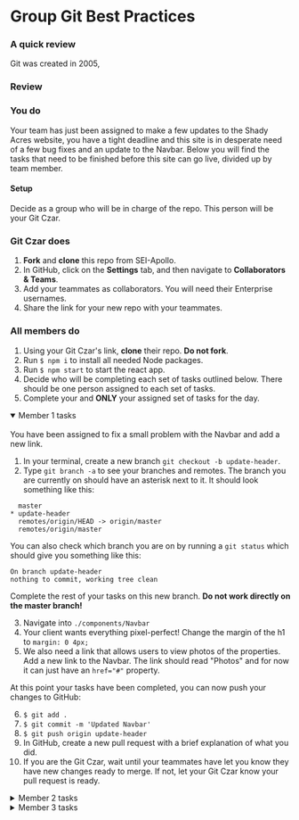 # Group Git Best Practices

### A quick review

Git was created in 2005,

### Review

### You do

Your team has just been assigned to make a few updates to the Shady Acres website, you have a tight deadline and this site is in desperate need of a few bug fixes and an update to the Navbar. Below you will find the tasks that need to be finished before this site can go live, divided up by team member.

#### Setup

Decide as a group who will be in charge of the repo. This person will be your Git Czar.

### Git Czar does

1. **Fork** and **clone** this repo from SEI-Apollo.
1. In GitHub, click on the **Settings** tab, and then navigate to **Collaborators & Teams**.
1. Add your teammates as collaborators. You will need their Enterprise usernames.
1. Share the link for your new repo with your teammates.

### All members do

1. Using your Git Czar's link, **clone** their repo. **Do not fork**.
1. Run `$ npm i` to install all needed Node packages.
1. Run `$ npm start` to start the react app.
1. Decide who will be completing each set of tasks outlined below. There should be one person assigned to each set of tasks.
1. Complete your and **ONLY** your assigned set of tasks for the day.

<details open>
<summary> Member 1 tasks</summary>
<br>
You have been assigned to fix a small problem with the Navbar and add a new link.

1. In your terminal, create a new branch `git checkout -b update-header`.
1. Type `git branch -a` to see your branches and remotes. The branch you are currently on should have an asterisk next to it. It should look something like this:
```  
  master
* update-header
  remotes/origin/HEAD -> origin/master
  remotes/origin/master 
```

You can also check which branch you are on by running a `git status` which should give you something like this:
```
On branch update-header
nothing to commit, working tree clean
```

Complete the rest of your tasks on this new branch. **Do not work directly on the master branch!**

3. Navigate into `./components/Navbar`
1. Your client wants everything pixel-perfect! Change the margin of the h1 to `margin: 0 4px;`
1. We also need a link that allows users to view photos of the properties. Add a new link to the Navbar. The link should read "Photos" and for now it can just have an `href="#"` property.

At this point your tasks have been completed, you can now push your changes to GitHub:

6. `$ git add .`
1. `$ git commit -m 'Updated Navbar'`
1. `$ git push origin update-header`
1. In GitHub, create a new pull request with a brief explanation of what you did.
1. If you are the Git Czar, wait until your teammates have let you know they have new changes ready to merge. If not, let your Git Czar know your pull request is ready. 

</details>

<details>
<summary> Member 2 tasks</summary>
<br>
You have been assigned to fix a typo and add a little styling to the Main component.

1. In your terminal, create a new branch `git checkout -b update-main`.
1. Type `git branch -a` to see your branches and remotes. The branch you are currently on should have an asterisk next to it. It should look something like this:
```  
  master
* update-main
  remotes/origin/HEAD -> origin/master
  remotes/origin/master 
```

You can also check which branch you are on by running a `git status` which should give you something like this:
```
On branch update-main
nothing to commit, working tree clean
```

Complete the rest of your tasks on this new branch. **Do not work directly on the master branch!**

3. Navigate into `./components/Main`
1. Did you catch the typo? Delete the last 'r' from the word 'Reserve' in the first div.
1. Make the text more readable. Add the line `flex-direction: column;` to the end of your Div styles.
1. Center the text with `text-align: center;`

At this point your tasks have been completed, you can now push your changes to GitHub:

7. `$ git add .`
1. `$ git commit -m 'Updated Navbar'`
1. `$ git push origin update-header`
1. In GitHub, create a new pull request with a brief explanation of what you did.
1. If you are the Git Czar, wait until your teammates have let you know they have new changes ready to merge. If not, let your Git Czar know your pull request is ready. 
</details>

<details>
<summary> Member 3 tasks</summary>
<br>
</details>
